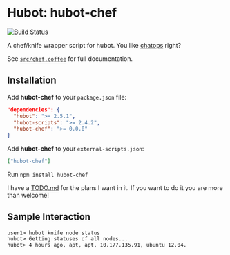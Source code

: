 # Hubot: hubot-chef

[![Build Status](https://travis-ci.org/jjasghar/hubot-chef.png?branch=master)](https://travis-ci.org/jjasghar/hubot-chef)

A chef/knife wrapper script for hubot. You like [chatops](http://www.youtube.com/watch?v=NST3u-GjjFw) right?

See [`src/chef.coffee`](src/chef.coffee) for full documentation.

## Installation

Add **hubot-chef** to your `package.json` file:

```json
"dependencies": {
  "hubot": ">= 2.5.1",
  "hubot-scripts": ">= 2.4.2",
  "hubot-chef": ">= 0.0.0"
}
```

Add **hubot-chef** to your `external-scripts.json`:

```json
["hubot-chef"]
```

Run `npm install hubot-chef`

I have a [TODO.md](TODO.md) for the plans I want in it. If you want to do it you are more than welcome!

## Sample Interaction

```
user1> hubot knife node status
hubot> Getting statuses of all nodes...
hubot> 4 hours ago, apt, apt, 10.177.135.91, ubuntu 12.04.

```
